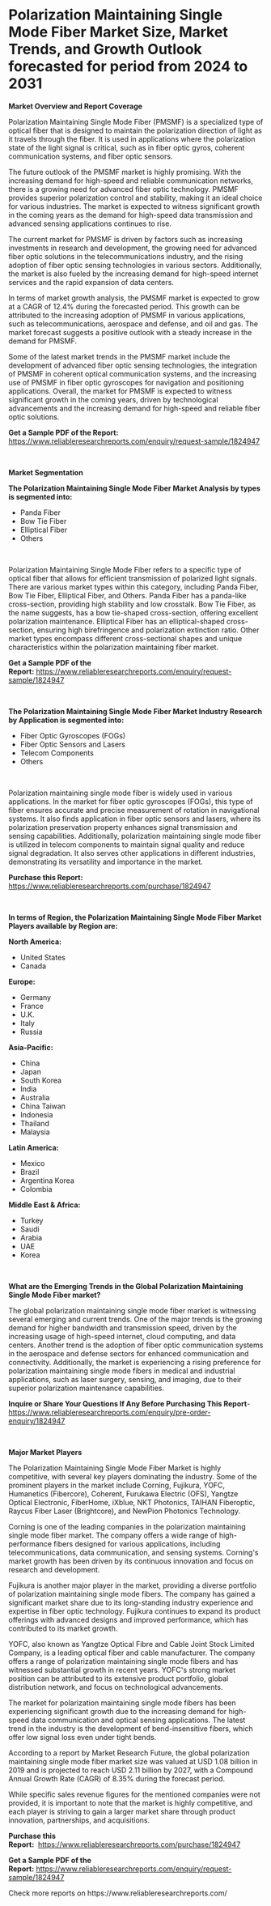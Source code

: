 <p><h1>Polarization Maintaining Single Mode Fiber Market Size, Market Trends, and Growth Outlook forecasted for period from 2024 to 2031</h1></p><p><strong>Market Overview and Report Coverage</strong></p>
<p><p>Polarization Maintaining Single Mode Fiber (PMSMF) is a specialized type of optical fiber that is designed to maintain the polarization direction of light as it travels through the fiber. It is used in applications where the polarization state of the light signal is critical, such as in fiber optic gyros, coherent communication systems, and fiber optic sensors.</p><p>The future outlook of the PMSMF market is highly promising. With the increasing demand for high-speed and reliable communication networks, there is a growing need for advanced fiber optic technology. PMSMF provides superior polarization control and stability, making it an ideal choice for various industries. The market is expected to witness significant growth in the coming years as the demand for high-speed data transmission and advanced sensing applications continues to rise.</p><p>The current market for PMSMF is driven by factors such as increasing investments in research and development, the growing need for advanced fiber optic solutions in the telecommunications industry, and the rising adoption of fiber optic sensing technologies in various sectors. Additionally, the market is also fueled by the increasing demand for high-speed internet services and the rapid expansion of data centers.</p><p>In terms of market growth analysis, the PMSMF market is expected to grow at a CAGR of 12.4% during the forecasted period. This growth can be attributed to the increasing adoption of PMSMF in various applications, such as telecommunications, aerospace and defense, and oil and gas. The market forecast suggests a positive outlook with a steady increase in the demand for PMSMF.</p><p>Some of the latest market trends in the PMSMF market include the development of advanced fiber optic sensing technologies, the integration of PMSMF in coherent optical communication systems, and the increasing use of PMSMF in fiber optic gyroscopes for navigation and positioning applications. Overall, the market for PMSMF is expected to witness significant growth in the coming years, driven by technological advancements and the increasing demand for high-speed and reliable fiber optic solutions.</p></p>
<p><strong>Get a Sample PDF of the Report:</strong> <a href="https://www.reliableresearchreports.com/enquiry/request-sample/1824947">https://www.reliableresearchreports.com/enquiry/request-sample/1824947</a></p>
<p>&nbsp;</p>
<p><strong>Market Segmentation</strong></p>
<p><strong>The Polarization Maintaining Single Mode Fiber Market Analysis by types is segmented into:</strong></p>
<p><ul><li>Panda Fiber</li><li>Bow Tie Fiber</li><li>Elliptical Fiber</li><li>Others</li></ul></p>
<p>&nbsp;</p>
<p><p>Polarization Maintaining Single Mode Fiber refers to a specific type of optical fiber that allows for efficient transmission of polarized light signals. There are various market types within this category, including Panda Fiber, Bow Tie Fiber, Elliptical Fiber, and Others. Panda Fiber has a panda-like cross-section, providing high stability and low crosstalk. Bow Tie Fiber, as the name suggests, has a bow tie-shaped cross-section, offering excellent polarization maintenance. Elliptical Fiber has an elliptical-shaped cross-section, ensuring high birefringence and polarization extinction ratio. Other market types encompass different cross-sectional shapes and unique characteristics within the polarization maintaining fiber market.</p></p>
<p><strong>Get a Sample PDF of the Report:</strong>&nbsp;<a href="https://www.reliableresearchreports.com/enquiry/request-sample/1824947">https://www.reliableresearchreports.com/enquiry/request-sample/1824947</a></p>
<p>&nbsp;</p>
<p><strong>The Polarization Maintaining Single Mode Fiber Market Industry Research by Application is segmented into:</strong></p>
<p><ul><li>Fiber Optic Gyroscopes (FOGs)</li><li>Fiber Optic Sensors and Lasers</li><li>Telecom Components</li><li>Others</li></ul></p>
<p>&nbsp;</p>
<p><p>Polarization maintaining single mode fiber is widely used in various applications. In the market for fiber optic gyroscopes (FOGs), this type of fiber ensures accurate and precise measurement of rotation in navigational systems. It also finds application in fiber optic sensors and lasers, where its polarization preservation property enhances signal transmission and sensing capabilities. Additionally, polarization maintaining single mode fiber is utilized in telecom components to maintain signal quality and reduce signal degradation. It also serves other applications in different industries, demonstrating its versatility and importance in the market.</p></p>
<p><strong>Purchase this Report:</strong>&nbsp; <a href="https://www.reliableresearchreports.com/purchase/1824947">https://www.reliableresearchreports.com/purchase/1824947</a></p>
<p>&nbsp;</p>
<p><strong>In terms of Region, the Polarization Maintaining Single Mode Fiber Market Players available by Region are:</strong></p>
<p>
    <p> <strong> North America: </strong>
        <ul>
            <li>United States</li>
            <li>Canada</li>
        </ul>
        </p> 
    <p> <strong> Europe: </strong>
        <ul>
            <li>Germany</li>
            <li>France</li>
            <li>U.K.</li>
            <li>Italy</li>
            <li>Russia</li>
        </ul>
        </p> 
    <p> <strong> Asia-Pacific: </strong>
        <ul>
            <li>China</li>
            <li>Japan</li>
            <li>South Korea</li>
            <li>India</li>
            <li>Australia</li>
            <li>China Taiwan</li>
            <li>Indonesia</li>
            <li>Thailand</li>
            <li>Malaysia</li>
        </ul>
        </p> 
    <p> <strong> Latin America: </strong>
        <ul>
            <li>Mexico</li>
            <li>Brazil</li>
            <li>Argentina Korea</li>
            <li>Colombia</li>
        </ul>
        </p> 
    <p> <strong> Middle East & Africa: </strong>
        <ul>
            <li>Turkey</li>
            <li>Saudi</li>
            <li>Arabia</li>
            <li>UAE</li>
            <li>Korea</li>
        </ul>
    </p>
    </p>
<p>&nbsp;</p>
<p><strong>What are the Emerging Trends in the Global Polarization Maintaining Single Mode Fiber market?</strong></p>
<p><p>The global polarization maintaining single mode fiber market is witnessing several emerging and current trends. One of the major trends is the growing demand for higher bandwidth and transmission speed, driven by the increasing usage of high-speed internet, cloud computing, and data centers. Another trend is the adoption of fiber optic communication systems in the aerospace and defense sectors for enhanced communication and connectivity. Additionally, the market is experiencing a rising preference for polarization maintaining single mode fibers in medical and industrial applications, such as laser surgery, sensing, and imaging, due to their superior polarization maintenance capabilities.</p></p>
<p><strong>Inquire or Share Your Questions If Any Before Purchasing This Report</strong>- <a href="https://www.reliableresearchreports.com/enquiry/pre-order-enquiry/1824947">https://www.reliableresearchreports.com/enquiry/pre-order-enquiry/1824947</a></p>
<p>&nbsp;</p>
<p><strong>Major Market Players</strong></p>
<p><p>The Polarization Maintaining Single Mode Fiber Market is highly competitive, with several key players dominating the industry. Some of the prominent players in the market include Corning, Fujikura, YOFC, Humanetics (Fibercore), Coherent, Furukawa Electric (OFS), Yangtze Optical Electronic, FiberHome, iXblue, NKT Photonics, TAIHAN Fiberoptic, Raycus Fiber Laser (Brightcore), and NewPion Photonics Technology.</p><p>Corning is one of the leading companies in the polarization maintaining single mode fiber market. The company offers a wide range of high-performance fibers designed for various applications, including telecommunications, data communication, and sensing systems. Corning's market growth has been driven by its continuous innovation and focus on research and development.</p><p>Fujikura is another major player in the market, providing a diverse portfolio of polarization maintaining single mode fibers. The company has gained a significant market share due to its long-standing industry experience and expertise in fiber optic technology. Fujikura continues to expand its product offerings with advanced designs and improved performance, which has contributed to its market growth.</p><p>YOFC, also known as Yangtze Optical Fibre and Cable Joint Stock Limited Company, is a leading optical fiber and cable manufacturer. The company offers a range of polarization maintaining single mode fibers and has witnessed substantial growth in recent years. YOFC's strong market position can be attributed to its extensive product portfolio, global distribution network, and focus on technological advancements.</p><p>The market for polarization maintaining single mode fibers has been experiencing significant growth due to the increasing demand for high-speed data communication and optical sensing applications. The latest trend in the industry is the development of bend-insensitive fibers, which offer low signal loss even under tight bends.</p><p>According to a report by Market Research Future, the global polarization maintaining single mode fiber market size was valued at USD 1.08 billion in 2019 and is projected to reach USD 2.11 billion by 2027, with a Compound Annual Growth Rate (CAGR) of 8.35% during the forecast period.</p><p>While specific sales revenue figures for the mentioned companies were not provided, it is important to note that the market is highly competitive, and each player is striving to gain a larger market share through product innovation, partnerships, and acquisitions.</p></p>
<p><strong>Purchase this Report:</strong>&nbsp;&nbsp;<a href="https://www.reliableresearchreports.com/purchase/1824947">https://www.reliableresearchreports.com/purchase/1824947</a></p>
<p></p>
<p><strong>Get a Sample PDF of the Report:</strong>&nbsp;<a href="https://www.reliableresearchreports.com/enquiry/request-sample/1824947">https://www.reliableresearchreports.com/enquiry/request-sample/1824947</a></p>
<p>Check more reports on https://www.reliableresearchreports.com/</p>